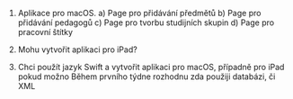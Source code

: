 1) Aplikace pro macOS. 
	a) Page pro přidávání předmětů
	b) Page pro přidávání pedagogů
	c) Page pro tvorbu studijních skupin
	d) Page pro pracovní štítky

2) Mohu vytvořit aplikaci pro iPad? 

3) Chci použít jazyk Swift a vytvořit aplikaci pro macOS, případně pro iPad pokud možno 
 	Během prvního týdne rozhodnu zda použiji databázi, či XML
